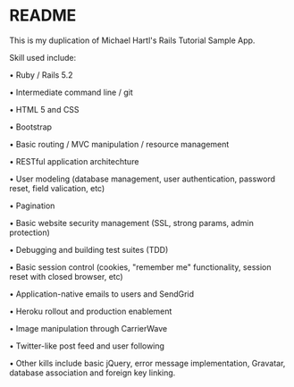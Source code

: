 # README

This is my duplication of Michael Hartl's Rails Tutorial Sample App. 


Skill used include:

• Ruby / Rails 5.2

• Intermediate command line / git

• HTML 5 and CSS

• Bootstrap

• Basic routing / MVC manipulation / resource management

• RESTful application architechture

• User modeling (database management, user authentication, password reset, field valication, etc)

• Pagination

• Basic website security management (SSL, strong params, admin protection) 

• Debugging and building test suites (TDD)

• Basic session control (cookies, "remember me" functionality, session reset with closed browser, etc)

• Application-native emails to users and SendGrid

• Heroku rollout and production enablement

• Image manipulation through CarrierWave

• Twitter-like post feed and user following

• Other kills include basic jQuery, error message implementation, Gravatar, database association and foreign key linking.



